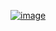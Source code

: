 [![image](https://github.com/wow2658/CodingTest/assets/34699039/c88cebfb-33f9-4f06-b9d8-ff60fb555fe9)](https://www.acmicpc.net/problem/2583)